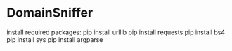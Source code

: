 ﻿# DomainSniffer

install required packages:
pip install urllib
pip install requests
pip install bs4
pip install sys
pip install argparse
